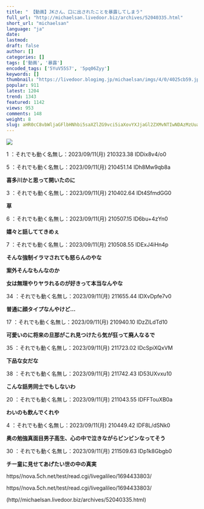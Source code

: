 ```yaml
---
title: " 【動画】JKさん、口に出されたことを暴露してしまう"
full_url: "http://michaelsan.livedoor.biz/archives/52040335.html"
short_url: "michaelsan"
language: "ja"
date: 
lastmod: 
draft: false
author: []
categories: []
tags: ['動画', '暴露']
encoded_tags: ['5YuV55S7', '5pq06Zyy']
keywords: []
thumbnail: "https://livedoor.blogimg.jp/michaelsan/imgs/4/0/4025cb59.jpg"
popular: 911
latest: 1204
trend: 1343
featured: 1142
views: 953
comments: 148
weight: 8
slug: aHR0cC8vbWljaGFlbHNhbi5saXZlZG9vci5iaXovYXJjaGl2ZXMvNTIwNDAzMzUuaHRtbA==
---
```


![](https://livedoor.blogimg.jp/michaelsan/imgs/4/0/4025cb59.jpg)

<div><p>1 ：それでも動く名無し：2023/09/11(月) 210323.38 IDDix8v4/o0</p><p>5 ：それでも動く名無し：2023/09/11(月) 210451.14 IDh8Mw9qb8a</p><b><p>喜多川かと思って開いたのに </p></b><p>3 ：それでも動く名無し：2023/09/11(月) 210402.64 IDt4SfmdGG0</p><b><p>草 </p></b><p>6 ：それでも動く名無し：2023/09/11(月) 210507.15 ID6bu+4zYn0</p><b><p>嬉々と話しててきめぇ </p></b><p>7 ：それでも動く名無し：2023/09/11(月) 210508.55 IDExJ4iHn4p</p><p><p><b><p>そんな強制イラマされても怒らんのやな</p></b></p></p><p><p><b><p></p></b></p></p><p><p><b><p>案外そんなもんなのか</p></b></p></p><p><p><b><p></p></b></p></p><p><b><p>女は無理やりヤラれるのが好きって本当なんやな </p></b></p><p>34 ：それでも動く名無し：2023/09/11(月) 211655.44 IDXvDpfe7v0</p><b><p>普通に顔タイプなんやけど…</p></b><p>17 ：それでも動く名無し：2023/09/11(月) 210940.10 IDzZlLdTd10</p><b><p>可愛いのに将来の旦那がこれ見つけたら気が狂って廃人なるで </p></b><p>35 ：それでも動く名無し：2023/09/11(月) 211723.02 IDcSpiXQxVM</p><b><p>下品な女だな </p></b><p>38 ：それでも動く名無し：2023/09/11(月) 211742.43 ID53UXvxu10</p><b><p>こんな話男同士でもしないわ </p></b><p>20 ：それでも動く名無し：2023/09/11(月) 211043.55 IDFFTouXB0a</p><b><p>わいのも飲んでくれや </p></b><p>4 ：それでも動く名無し：2023/09/11(月) 210449.42 IDF8L/dSNk0</p><b><p>奥の勉強真面目男子高生、心の中で泣きながらビンビンなってそう </p></b><p>30 ：それでも動く名無し：2023/09/11(月) 211509.63 IDp1k8Gbgb0</p><b><p>チー童に見せてあげたい世の中の真実</p></b>https//nova.5ch.net/test/read.cgi/livegalileo/1694433803/<br clear='all'> <p id='a6850dc6aefc0d5bbff2bea180d92d89'> </p> <p id='a6850dc6aefc0d5bbff2bea180d92d89'> </p> <p class='alistcloud-container-6795'></p> <p>https//nova.5ch.net/test/read.cgi/livegalileo/1694433803/</p></div>

(http//michaelsan.livedoor.biz/archives/52040335.html)
